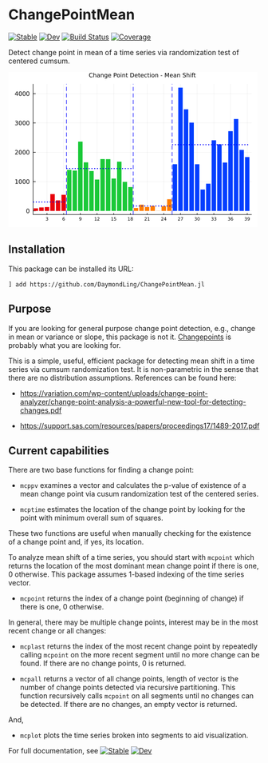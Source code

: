 # ChangePointMean

[![Stable](https://img.shields.io/badge/docs-stable-blue.svg)](https://DaymondLing.github.io/ChangePointMean.jl/stable)
[![Dev](https://img.shields.io/badge/docs-dev-blue.svg)](https://DaymondLing.github.io/ChangePointMean.jl/dev)
[![Build Status](https://github.com/DaymondLing/ChangePointMean.jl/workflows/CI/badge.svg)](https://github.com/DaymondLing/ChangePointMean.jl/actions)
[![Coverage](https://codecov.io/gh/DaymondLing/ChangePointMean.jl/branch/master/graph/badge.svg)](https://codecov.io/gh/DaymondLing/ChangePointMean.jl)

Detect change point in mean of a time series via randomization test of 
centered cumsum.

<img src="docs/src/images/chgpoint.png" />

## Installation

This package can be installed its URL:

```
] add https://github.com/DaymondLing/ChangePointMean.jl
```

## Purpose

If you are looking for general purpose change point detection, e.g.,
change in mean or variance or slope, this package is not it.
[Changepoints](https://github.com/STOR-i/Changepoints.jl) is 
probably what you are looking for.

This is a simple, useful, efficient package for detecting mean shift
in a time series via cumsum randomization test. 
It is non-parametric in the sense that there are no distribution assumptions.
References can be found here:

- https://variation.com/wp-content/uploads/change-point-analyzer/change-point-analysis-a-powerful-new-tool-for-detecting-changes.pdf

- https://support.sas.com/resources/papers/proceedings17/1489-2017.pdf

## Current capabilities

There are two base functions for finding a change point:

- `mcppv` examines a vector and calculates the p-value of existence of a mean
change point via cusum randomization test of the centered series.

- `mcptime` estimates the location of the change point by looking for the
point with minimum overall sum of squares.

These two functions are useful when manually checking for
the existence of a change point and, if yes, its location.

To analyze mean shift of a time series, you should start with `mcpoint`
which returns the location of the most dominant mean change point
if there is one, 0 otherwise.
This package assumes 1-based indexing of the time series vector.

- `mcpoint` returns the index of a change point (beginning of change)
if there is one, 0 otherwise.

In general, there may be multiple change points,
interest may be in the most recent change or all changes:

- `mcplast` returns the index of the most recent change point 
by repeatedly calling `mcpoint` on the more recent segment until 
no more change can be found.
If there are no change points, 0 is returned.

- `mcpall` returns a vector of all change points, length of vector is
the number of change points detected via recursive partitioning.
This function recursively calls `mcpoint` on all segments until
no changes can be detected.
If there are no changes, an empty vector is returned.

And,

- `mcplot` plots the time series broken into segments to aid visualization.

For full documentation, see 
[![Stable](https://img.shields.io/badge/docs-stable-blue.svg)](https://DaymondLing.github.io/ChangePointMean.jl/stable)
[![Dev](https://img.shields.io/badge/docs-dev-blue.svg)](https://DaymondLing.github.io/ChangePointMean.jl/dev)
